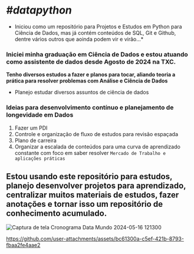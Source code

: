 # ___#datapython___
* Iniciou como um repositório para Projetos e Estudos em Python para Ciência de Dados, mas já contém conteúdos de SQL, Git e Github, dentre vários outros que aoinda podem vir e virão...*

### Iniciei minha graduação em Ciência de Dados e estou atuando como assistente de dados desde Agosto de 2024 na TXC.

**Tenho diversos estudos a fazer e planos para tocar, aliando teoria a prática para resolver problemas com Análise e Ciência de Dados**

* Planejo estudar diversos assuntos de ciência de dados

### Ideias para desenvolvimento contínuo e planejamento de longevidade em Dados

1. Fazer um PDI
2. Controle e organização de fluxo de estudos para revisão espaçada
3. Plano de carreira
4. Organizar a escalada de conteúdos para uma curva de aprendizado constante com foco em saber resolver `Mercado de Trabalho e aplicações práticas`

## Estou usando este repositório para estudos, planejo desenvolver projetos para aprendizado, centralizar muitos materiais de estudos, fazer anotações e tornar isso um repositório de conhecimento acumulado.


![Captura de tela Cronograma Data Mundo 2024-05-16 121300](https://github.com/user-attachments/assets/4e30b330-5b7e-4cd2-8f30-1bd20da72cbe)


https://github.com/user-attachments/assets/bc61300a-c5ef-421b-8793-fbaa2fe4aae2
